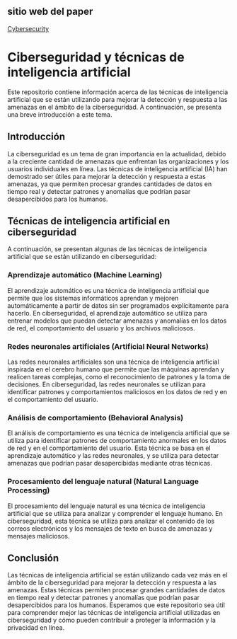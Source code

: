 ## sitio web del paper
[Cybersecurity](https://paper-cybersecurity.netlify.app/)

# Ciberseguridad y técnicas de inteligencia artificial

Este repositorio contiene información acerca de las técnicas de inteligencia artificial que se están utilizando para mejorar la detección y respuesta a las amenazas en el ámbito de la ciberseguridad. A continuación, se presenta una breve introducción a este tema.

## Introducción

La ciberseguridad es un tema de gran importancia en la actualidad, debido a la creciente cantidad de amenazas que enfrentan las organizaciones y los usuarios individuales en línea. Las técnicas de inteligencia artificial (IA) han demostrado ser útiles para mejorar la detección y respuesta a estas amenazas, ya que permiten procesar grandes cantidades de datos en tiempo real y detectar patrones y anomalías que podrían pasar desapercibidos para los humanos.

## Técnicas de inteligencia artificial en ciberseguridad

A continuación, se presentan algunas de las técnicas de inteligencia artificial que se están utilizando en ciberseguridad:

### Aprendizaje automático (Machine Learning)

El aprendizaje automático es una técnica de inteligencia artificial que permite que los sistemas informáticos aprendan y mejoren automáticamente a partir de datos sin ser programados explícitamente para hacerlo. En ciberseguridad, el aprendizaje automático se utiliza para entrenar modelos que puedan detectar amenazas y anomalías en los datos de red, el comportamiento del usuario y los archivos maliciosos.

### Redes neuronales artificiales (Artificial Neural Networks)

Las redes neuronales artificiales son una técnica de inteligencia artificial inspirada en el cerebro humano que permite que las máquinas aprendan y realicen tareas complejas, como el reconocimiento de patrones y la toma de decisiones. En ciberseguridad, las redes neuronales se utilizan para identificar patrones y comportamientos maliciosos en los datos de red y en el comportamiento del usuario.

### Análisis de comportamiento (Behavioral Analysis)

El análisis de comportamiento es una técnica de inteligencia artificial que se utiliza para identificar patrones de comportamiento anormales en los datos de red y en el comportamiento del usuario. Esta técnica se basa en el aprendizaje automático y las redes neuronales, y se utiliza para detectar amenazas que podrían pasar desapercibidas mediante otras técnicas.

### Procesamiento del lenguaje natural (Natural Language Processing)

El procesamiento del lenguaje natural es una técnica de inteligencia artificial que se utiliza para analizar y comprender el lenguaje humano. En ciberseguridad, esta técnica se utiliza para analizar el contenido de los correos electrónicos y los mensajes de texto en busca de amenazas y mensajes maliciosos.

## Conclusión

Las técnicas de inteligencia artificial se están utilizando cada vez más en el ámbito de la ciberseguridad para mejorar la detección y respuesta a las amenazas. Estas técnicas permiten procesar grandes cantidades de datos en tiempo real y detectar patrones y anomalías que podrían pasar desapercibidos para los humanos. Esperamos que este repositorio sea útil para comprender mejor las técnicas de inteligencia artificial utilizadas en ciberseguridad y cómo pueden contribuir a proteger la información y la privacidad en línea.
